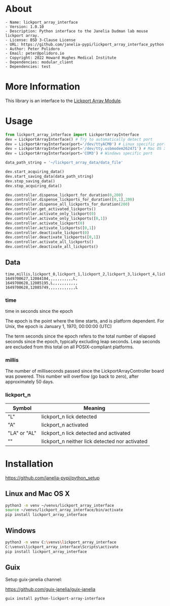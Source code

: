 <!-- README.me is generated automatically from .single-source-of-truth.org
    File edits may be overwritten! -->


# About

```text
- Name: lickport_array_interface
- Version: 1.0.10
- Description: Python interface to the Janelia Dudman lab mouse lickport array.
- License: BSD 3-Clause License
- URL: https://github.com/janelia-pypi/lickport_array_interface_python
- Author: Peter Polidoro
- Email: peter@polidoro.io
- Copyright: 2022 Howard Hughes Medical Institute
- Dependencies: modular_client
- Dependencies: test
```


# More Information

This library is an interface to the [Lickport Array Module](https://github.com/janelia-kicad/lickport_array_module).


# Usage

```python
from lickport_array_interface import LickportArrayInterface
dev = LickportArrayInterface() # Try to automatically detect port
dev = LickportArrayInterface(port='/dev/ttyACM0') # Linux specific port
dev = LickportArrayInterface(port='/dev/tty.usbmodem262471') # Mac OS X specific port
dev = LickportArrayInterface(port='COM3') # Windows specific port

data_path_string = '~/lickport_array_data/data_file'

dev.start_acquiring_data()
dev.start_saving_data(data_path_string)
dev.stop_saving_data()
dev.stop_acquiring_data()

dev.controller.dispense_lickport_for_duration(0,200)
dev.controller.dispense_lickports_for_duration([0,1],200)
dev.controller.dispense_all_lickports_for_duration(200)
dev.controller.get_activated_lickports()
dev.controller.activate_only_lickport(0)
dev.controller.activate_only_lickports([0,1])
dev.controller.activate_lickport(0)
dev.controller.activate_lickports([0,1])
dev.controller.deactivate_lickport(0)
dev.controller.deactivate_lickports([0,1])
dev.controller.activate_all_lickports()
dev.controller.deactivate_all_lickports()
```


## Data

    time,millis,lickport_0,lickport_1,lickport_2,lickport_3,lickport_4,lickport_5,lickport_6,lickport_7,lickport_8,lickport_9,lickport_10,lickport_11
    1649700627,12084104,,,,,,,,,,,L,
    1649700628,12085195,L,,,,,,,,,,,
    1649700628,12085749,,,,,,,,,,,,L


### time

time in seconds since the epoch

The epoch is the point where the time starts, and is platform dependent. For Unix, the epoch is January 1, 1970, 00:00:00 (UTC)

The term seconds since the epoch refers to the total number of elapsed seconds since the epoch, typically excluding leap seconds. Leap seconds are excluded from this total on all POSIX-compliant platforms.


### millis

The number of milliseconds passed since the LickportArrayController board was powered. This number will overflow (go back to zero), after approximately 50 days.


### lickport\_n

| Symbol       | Meaning                                         |
|------------ |----------------------------------------------- |
| "L"          | lickport\_n lick detected                       |
| "A"          | lickport\_n activated                           |
| "LA" or "AL" | lickport\_n lick detected and activated         |
| ""           | lickport\_n neither lick detected nor activated |


# Installation

<https://github.com/janelia-pypi/python_setup>


## Linux and Mac OS X

```sh
python3 -m venv ~/venvs/lickport_array_interface
source ~/venvs/lickport_array_interface/bin/activate
pip install lickport_array_interface
```


## Windows

```sh
python3 -m venv C:\venvs\lickport_array_interface
C:\venvs\lickport_array_interface\Scripts\activate
pip install lickport_array_interface
```


## Guix

Setup guix-janelia channel:

<https://github.com/guix-janelia/guix-janelia>

```sh
guix install python-lickport-array-interface
```

